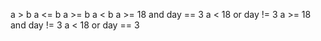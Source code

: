 a > b
    a <= b
a >= b
    a < b
a >= 18 and day == 3
    a < 18 or day != 3
a >= 18 and day != 3
    a < 18 or day == 3